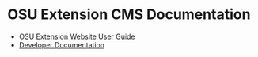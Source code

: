 # OSU Extension CMS Documentation

* [OSU Extension Website User Guide](https://osu-eesc.github.io/cms-docs/user-guide/site/)
* [Developer Documentation](https://osu-eesc.github.io/cms-docs/developer-guide/site)
